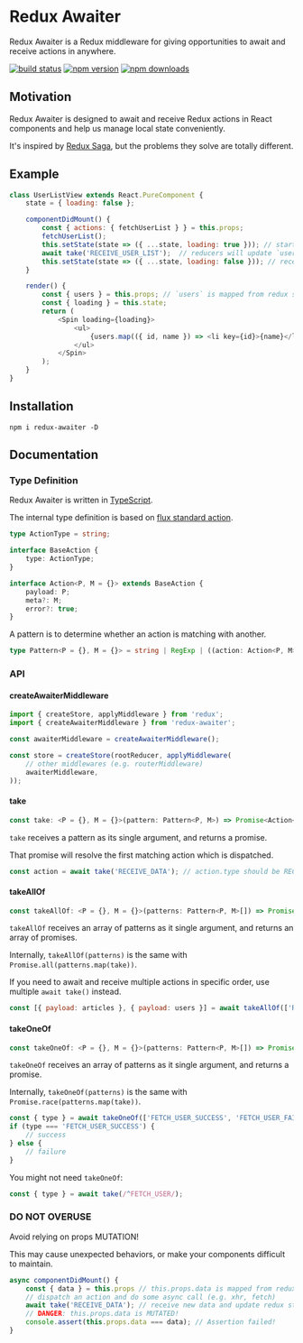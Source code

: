 # Redux Awaiter
Redux Awaiter is a Redux middleware for giving opportunities to await and receive actions in anywhere.

[![build status](https://img.shields.io/travis/yenshih/redux-awaiter/master.svg?style=flat-square)](https://travis-ci.org/yenshih/redux-awaiter)
[![npm version](https://img.shields.io/npm/v/redux-awaiter.svg?style=flat-square)](https://www.npmjs.com/package/redux-awaiter)
[![npm downloads](https://img.shields.io/npm/dm/redux-awaiter.svg?style=flat-square)](https://www.npmjs.com/package/redux-awaiter)

## Motivation

Redux Awaiter is designed to await and receive Redux actions in React components and help us manage local state conveniently.

It's inspired by [Redux Saga](https://github.com/redux-saga/redux-saga/), but the problems they solve are totally different.

## Example

```javascript
class UserListView extends React.PureComponent {
    state = { loading: false };

    componentDidMount() {
        const { actions: { fetchUserList } } = this.props;
        fetchUserList();
        this.setState(state => ({ ...state, loading: true })); // start loading
        await take('RECEIVE_USER_LIST');  // reducers will update `users` in redux store
        this.setState(state => ({ ...state, loading: false })); // receive data, stop loading
    }

    render() {
        const { users } = this.props; // `users` is mapped from redux store
        const { loading } = this.state;
        return (
            <Spin loading={loading}>
                <ul>
                    {users.map(({ id, name }) => <li key={id}>{name}</li>)}
                </ul>
            </Spin>
        );
    }
}
```

## Installation

```
npm i redux-awaiter -D
```

## Documentation

### Type Definition

Redux Awaiter is written in [TypeScript](http://www.typescriptlang.org/).

The internal type definition is based on [flux standard action](https://github.com/acdlite/flux-standard-action).

```typescript
type ActionType = string;

interface BaseAction {
    type: ActionType;
}

interface Action<P, M = {}> extends BaseAction {
    payload: P;
    meta?: M;
    error?: true;
}
```

A pattern is to determine whether an action is matching with another.

```typescript
type Pattern<P = {}, M = {}> = string | RegExp | ((action: Action<P, M>) => boolean);
```

### API

#### createAwaiterMiddleware

```javascript
import { createStore, applyMiddleware } from 'redux';
import { createAwaiterMiddleware } from 'redux-awaiter';

const awaiterMiddleware = createAwaiterMiddleware();

const store = createStore(rootReducer, applyMiddleware(
    // other middlewares (e.g. routerMiddleware)
    awaiterMiddleware,
));
```

#### take

```typescript
const take: <P = {}, M = {}>(pattern: Pattern<P, M>) => Promise<Action<P, M>>;
```

`take` receives a pattern as its single argument, and returns a promise.

That promise will resolve the first matching action which is dispatched.

```javascript
const action = await take('RECEIVE_DATA'); // action.type should be RECEIVE_DATA
```

#### takeAllOf

```typescript
const takeAllOf: <P = {}, M = {}>(patterns: Pattern<P, M>[]) => Promise<Action<P, M>>[];
```

`takeAllOf` receives an array of patterns as it single argument, and returns an array of promises.

Internally, `takeAllOf(patterns)` is the same with `Promise.all(patterns.map(take))`.

If you need to await and receive multiple actions in specific order, use multiple `await take()` instead.

```javascript
const [{ payload: articles }, { payload: users }] = await takeAllOf(['RECEIVE_ARTICLES', 'RECEIVE_USERS']);
```

#### takeOneOf

```typescript
const takeOneOf: <P = {}, M = {}>(patterns: Pattern<P, M>[]) => Promise<Action<P, M>>;
```

`takeOneOf` receives an array of patterns as it single argument, and returns a promise.

Internally, `takeOneOf(patterns)` is the same with `Promise.race(patterns.map(take))`.

```javascript
const { type } = await takeOneOf(['FETCH_USER_SUCCESS', 'FETCH_USER_FAILURE']);
if (type === 'FETCH_USER_SUCCESS') {
    // success
} else {
    // failure
}
```

You might not need `takeOneOf`:
```javascript
const { type } = await take(/^FETCH_USER/);
```

### DO NOT OVERUSE

Avoid relying on props MUTATION!

This may cause unexpected behaviors, or make your components difficult to maintain.

```javascript
async componentDidMount() {
    const { data } = this.props // this.props.data is mapped from redux store.
    // dispatch an action and do some async call (e.g. xhr, fetch)
    await take('RECEIVE_DATA'); // receive new data and update redux store by reducer
    // DANGER: this.props.data is MUTATED!
    console.assert(this.props.data === data); // Assertion failed!
}
```
